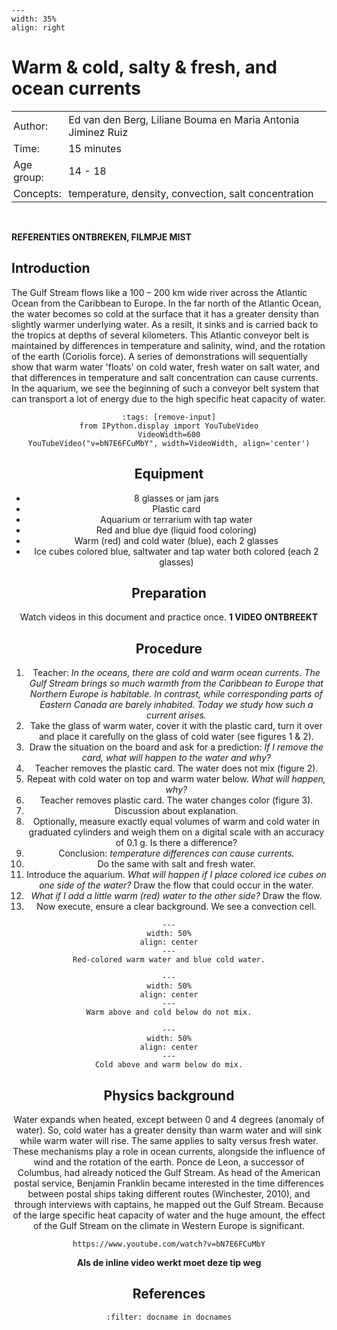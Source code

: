 ```{figure} ../../figures/busy.png
---
width: 35%
align: right
```

# Warm & cold, salty & fresh, and ocean currents

<table style="width: 100%; border-collapse: collapse; border: none;">
    <tr style="background-color: var(--background-color);">  
        <td style="text-align: left; padding: 3px; border: none; color: var(--text-color)">Author:</td>
        <td style="text-align: left; padding: 3px; border: none; color: var(--text-color)">Ed van den Berg, Liliane Bouma en Maria
Antonia Jiminez Ruiz</td>
    </tr>
    <tr style="background-color: var(--background-color);"> 
        <td style="text-align: left; padding: 3px; border: none; color: var(--text-color)">Time:</td>
        <td style="text-align: left; padding: 3px; border: none; color: var(--text-color)">15 minutes</td>
    </tr>
    <tr style="background-color: var(--background-color);"> 
        <td style="text-align: left; padding: 3px; border: none; color: var(--text-color)">Age group:</td>
        <td style="text-align: left; padding: 3px; border: none; color: var(--text-color)">14 - 18</td>
    </tr>
    <tr style="background-color: var(--background-color);"> 
        <td style="text-align: left; padding: 3px; border: none; color: var(--text-color)">Concepts:</td>
        <td style="text-align: left; padding: 3px; border: none; color: var(--text-color)">temperature, density, convection, salt concentration</td>
    </tr>
</table><br>


**REFERENTIES ONTBREKEN, FILMPJE MIST**


## Introduction
The Gulf Stream flows like a 100 – 200 km wide river across the Atlantic Ocean from the Caribbean to Europe. In the far north of the Atlantic Ocean, the water becomes so cold at the surface that it has a greater density than slightly warmer underlying water. As a resilt, it sinks and is carried back to the tropics at depths of several kilometers. This Atlantic conveyor belt is maintained by differences in temperature and salinity, wind, and the rotation of the earth (Coriolis force). A series of demonstrations will sequentially show that warm water 'floats' on cold water, fresh water on salt water, and that differences in temperature and salt concentration can cause currents. In the aquarium, we see the beginning of such a conveyor belt system that can transport a lot of energy due to the high specific heat capacity of water.

<div style='text-align: center;'>

```{code-cell} ipython3
:tags: [remove-input]
from IPython.display import YouTubeVideo
VideoWidth=600
YouTubeVideo("v=bN7E6FCuMbY", width=VideoWidth, align='center')
```

## Equipment
* 8 glasses or jam jars 
* Plastic card
* Aquarium or terrarium with tap water
* Red and blue dye (liquid food coloring)
* Warm (red) and cold water (blue), each 2 glasses
* Ice cubes colored blue, saltwater and tap water both colored (each 2 glasses)

## Preparation
Watch videos in this document and practice once. **1 VIDEO ONTBREEKT**

## Procedure
1. Teacher: *In the oceans, there are cold and warm ocean currents. The Gulf Stream brings so much warmth from the Caribbean to Europe that Northern Europe is habitable. In contrast, while corresponding parts of Eastern Canada are barely inhabited. Today we study how such a current arises.*
2. Take the glass of warm water, cover it with the plastic card, turn it over and place it carefully on the glass of cold water (see figures 1 & 2).
3. Draw the situation on the board and ask for a prediction: *If I remove the card, what will happen to the water and why?*
4. Teacher removes the plastic card. The water does not mix (figure 2).
5. Repeat with cold water on top and warm water below. *What will happen, why?*
6. Teacher removes plastic card. The water changes color (figure 3).
7. Discussion about explanation.
8. Optionally, measure exactly equal volumes of warm and cold water in graduated cylinders and weigh them on a digital scale with an accuracy of 0.1 g. Is there a difference?
9. Conclusion: *temperature differences can cause currents.*
10. Do the same with salt and fresh water.
11. Introduce the aquarium. *What will happen if I place colored ice cubes on one side of the water?* Draw the flow that could occur in the water.
12. *What if I add a little warm (red) water to the other side?* Draw the flow.
13. Now execute, ensure a clear background. We see a convection cell.


```{figure} demo28_figure1.jpg
---
width: 50%
align: center
---
Red-colored warm water and blue cold water.
```

```{figure} demo28_figure2.jpg
---
width: 50%
align: center
---
Warm above and cold below do not mix.
```

```{figure} demo28_figure3.jpg
---
width: 50%
align: center
---
Cold above and warm below do mix.
```
## Physics background
Water expands when heated, except between 0 and 4 degrees (anomaly of water). So, cold water has a greater density than warm water and will sink while warm water will rise. The same applies to salty versus fresh water. These mechanisms play a role in ocean currents, alongside the influence of wind and the rotation of the earth. Ponce de Leon, a successor of Columbus, had already noticed the Gulf Stream. As head of the American postal service, Benjamin Franklin became interested in the time differences between postal ships taking different routes (Winchester, 2010), and through interviews with captains, he mapped out the Gulf Stream. Because of the large specific heat capacity of water and the huge amount, the effect of the Gulf Stream on the climate in Western Europe is significant.

```{tip}
https://www.youtube.com/watch?v=bN7E6FCuMbY
```
**Als de inline video werkt moet deze tip weg**

## References
```{bibliography}
:filter: docname in docnames
```